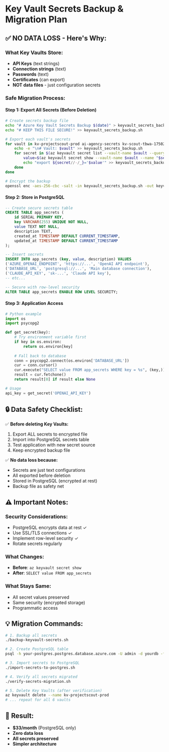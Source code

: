 # Key Vault Secrets Backup & Migration Plan

## ✅ NO DATA LOSS - Here's Why:

### What Key Vaults Store:
- **API Keys** (text strings)
- **Connection strings** (text)
- **Passwords** (text)
- **Certificates** (can export)
- **NOT data files** - just configuration secrets

### Safe Migration Process:

#### Step 1: Export All Secrets (Before Deletion)
```bash
# Create secrets backup file
echo "# Azure Key Vault Secrets Backup $(date)" > keyvault_secrets_backup.sh
echo "# KEEP THIS FILE SECURE!" >> keyvault_secrets_backup.sh

# Export each vault's secrets
for vault in kv-projectscout-prod ai-agency-secrets kv-scout-tbwa-1750202017 adsbot-ces-validator-kv scout-analytics-vault kv-tbwa-juicer-insights2; do
    echo -e "\n# Vault: $vault" >> keyvault_secrets_backup.sh
    for secret in $(az keyvault secret list --vault-name $vault --query "[].name" -o tsv); do
        value=$(az keyvault secret show --vault-name $vault --name "$secret" --query "value" -o tsv)
        echo "export ${secret//-/_}='$value'" >> keyvault_secrets_backup.sh
    done
done

# Encrypt the backup
openssl enc -aes-256-cbc -salt -in keyvault_secrets_backup.sh -out keyvault_secrets_backup.enc
```

#### Step 2: Store in PostgreSQL
```sql
-- Create secure secrets table
CREATE TABLE app_secrets (
    id SERIAL PRIMARY KEY,
    key VARCHAR(255) UNIQUE NOT NULL,
    value TEXT NOT NULL,
    description TEXT,
    created_at TIMESTAMP DEFAULT CURRENT_TIMESTAMP,
    updated_at TIMESTAMP DEFAULT CURRENT_TIMESTAMP
);

-- Insert secrets
INSERT INTO app_secrets (key, value, description) VALUES
('AZURE_OPENAI_ENDPOINT', 'https://...', 'OpenAI API endpoint'),
('DATABASE_URL', 'postgresql://...', 'Main database connection'),
('CLAUDE_API_KEY', 'sk-...', 'Claude API key'),
-- etc...

-- Secure with row-level security
ALTER TABLE app_secrets ENABLE ROW LEVEL SECURITY;
```

#### Step 3: Application Access
```python
# Python example
import os
import psycopg2

def get_secret(key):
    # Try environment variable first
    if key in os.environ:
        return os.environ[key]
    
    # Fall back to database
    conn = psycopg2.connect(os.environ['DATABASE_URL'])
    cur = conn.cursor()
    cur.execute("SELECT value FROM app_secrets WHERE key = %s", (key,))
    result = cur.fetchone()
    return result[0] if result else None

# Usage
api_key = get_secret('OPENAI_API_KEY')
```

## 🔒 Data Safety Checklist:

✅ **Before deleting Key Vaults:**
1. Export ALL secrets to encrypted file
2. Import into PostgreSQL secrets table
3. Test application with new secret source
4. Keep encrypted backup file

✅ **No data loss because:**
- Secrets are just text configurations
- All exported before deletion
- Stored in PostgreSQL (encrypted at rest)
- Backup file as safety net

## ⚠️ Important Notes:

### Security Considerations:
- PostgreSQL encrypts data at rest ✓
- Use SSL/TLS connections ✓
- Implement row-level security ✓
- Rotate secrets regularly

### What Changes:
- **Before**: `az keyvault secret show`
- **After**: `SELECT value FROM app_secrets`

### What Stays Same:
- All secret values preserved
- Same security (encrypted storage)
- Programmatic access

## 💡 Migration Commands:

```bash
# 1. Backup all secrets
./backup-keyvault-secrets.sh

# 2. Create PostgreSQL table
psql -h your-postgres.postgres.database.azure.com -U admin -d yourdb -f create_secrets_table.sql

# 3. Import secrets to PostgreSQL
./import-secrets-to-postgres.sh

# 4. Verify all secrets migrated
./verify-secrets-migration.sh

# 5. Delete Key Vaults (after verification)
az keyvault delete --name kv-projectscout-prod
# ... repeat for all 6 vaults
```

## 🎯 Result:
- **$33/month** (PostgreSQL only)
- **Zero data loss**
- **All secrets preserved**
- **Simpler architecture**